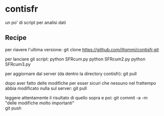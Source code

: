 contisfr
========

un po' di script per analisi dati

Recipe
---------

per riavere l'ultima versione:
    git clone https://github.com/iltommi/contisfr.git


per lanciare gli script:
    python SFRcum.py
    python SFRcum2.py
    python SFRcum3.py
    
per aggiornare dal server (da dentro la directory contisfr):
    git pull

dopo aver fatto delle modifiche per esser sicuri che nessuno nel frattempo abbia modificato nulla sul server:
    git pull

leggere attentamente il risultato di quello sopra e poi:
    git commit -a -m "delle modifiche molto importanti"    
    git push